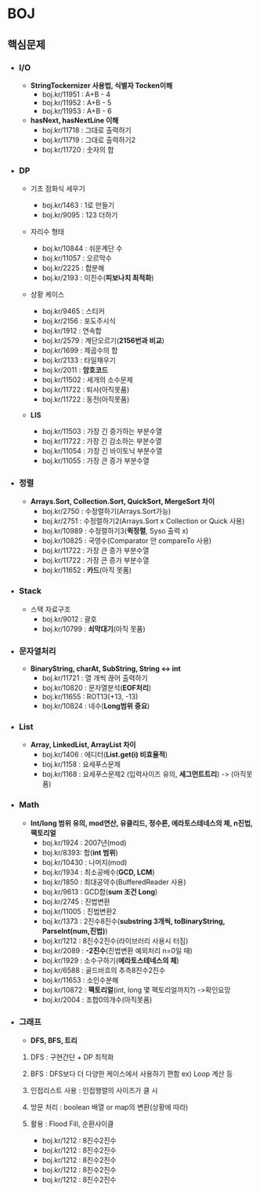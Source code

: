 ﻿# BOJ

##  핵심문제
- ### I/O
	-   **StringTockernizer 사용법, 식별자 Tocken이해**	 
		-  boj.kr/11951 :  A+B - 4
		-  boj.kr/11952 : A+B - 5
		-  boj.kr/11953  : A+B - 6
	-  **hasNext, hasNextLine 이해**
		-  boj.kr/11718 : 그대로 출력하기
		-  boj.kr/11719 : 그대로 출력하기2
		- boj.kr/11720 :  숫자의 합
	
-  ### DP
	-   기초  점화식 세우기
		- boj.kr/1463 : 1로 만들기
		- boj.kr/9095 : 123 더하기
	- 자리수 형태
		-	boj.kr/10844 : 쉬운계단 수
		-	boj.kr/11057 : 오르막수
		-	boj.kr/2225 : 합분해
		-	boj.kr/2193 : 이친수(**피보나치 최적화**)
	- 상황 케이스
		- boj.kr/9465 : 스티커
		- boj.kr/2156 : 포도주시식
		- boj.kr/1912 : 연속합
		- boj.kr/2579 : 계단오르기(**2156번과 비교**)
		- boj.kr/1699 : 제곱수의 합
		- boj.kr/2133 : 타일채우기
		- boj.kr/2011 : **암호코드**
		- boj.kr/11502 : 세개의 소수문제
		- boj.kr/11722 : 퇴사(아직못품)
		- boj.kr/11722 : 동전(아직못품)
		
	-  **LIS**
		- boj.kr/11503 : 가장 긴 증가하는 부분수열
		- boj.kr/11722 : 가장 긴 감소하는 부분수열
		- boj.kr/11054 : 가장 긴 바이토닉 부분수열
		- boj.kr/11055 : 가장 큰 증가 부분수열

 - ### 정렬
	 - **Arrays.Sort, Collection.Sort, QuickSort, MergeSort 차이** 
		 - boj.kr/2750 : 수정렬하기(Arrays.Sort가능)
		 - boj.kr/2751 : 수정렬하기2(Arrays.Sort x Collection or Quick 사용)
		 - boj.kr/10989 : 수정렬하기3(**퀵정렬**, Syso 출력 x)
		 - boj.kr/10825 : 국영수(Comparator 안 compareTo 사용)
		 - boj.kr/11722 : 가장 큰 증가 부분수열
		 - boj.kr/11722 : 가장 큰 증가 부분수열
		 - boj.kr/11652 : **카드**(아직 못품)

- ### Stack
	-  스택 자료구조
		- boj.kr/9012 : 괄호
		- boj.kr/10799 : **쇠막대기**(아직 못품)

- ### 문자열처리
	- **BinaryString, charAt, SubString, String <-> int**
		-  boj.kr/11721 : 열 개씩 끊어 출력하기
		- boj.kr/10820 : 문자열분석(**EOF처리**)
		- boj.kr/11655 : ROT13(+13, -13)
		- boj.kr/10824 : 네수(**Long범위 중요**)

- ### List
	- **Array, LinkedList, ArrayList 차이**
		- boj.kr/1406 : 에디터(**List.get(i) 비효율적**)
		- boj.kr/1158 : 요세푸스문제
		- boj.kr/1168 : 요세푸스문제2 (입력사이즈 유의, **세그먼트트리**) -> (아직못품)

- ### Math
	- **Int/long 범위 유의, mod연산, 유클리드, 정수론, 에라토스테네스의 체, n진법, 팩토리얼**
		- boj.kr/1924 : 2007년(mod)
		- boj.kr/8393: 합(**int 범위**)
		- boj.kr/10430 : 나머지(mod)
		- boj.kr/1934 : 최소공배수(**GCD, LCM**)
		- boj.kr/1850 : 최대공약수(BufferedReader 사용)
		- boj.kr/9613 : GCD합(**sum 조건 Long**)
		- boj.kr/2745 : 진법변환
		- boj.kr/11005 : 진법변환2
		- boj.kr/1373 : 2진수8진수(**substring 3개씩, toBinaryString, ParseInt(num,진법)**)
		- boj.kr/1212 : 8진수2진수(라이브러리 사용시 터짐)
		- boj.kr/2089 : **-2진수**(진법변환 예외처리 n=0일 때)
		- boj.kr/1929 : 소수구하기(**에라토스테네스의 체**)
		- boj.kr/6588 : 골드바흐의 추측8진수2진수
		- boj.kr/11653 : 소인수분해
		- boj.kr/10872 : **팩토리얼**(int, long 몇 팩토리얼까지?) ->확인요망
		- boj.kr/2004 : 조합0의개수(아직못품)

- ### 그래프 
	- **DFS, BFS, 트리**
	1) DFS : 구현간단 + DP 최적화
	2) BFS : DFS보다 더 다양한 케이스에서 사용하기 편함 ex) Loop 계산 등
	3) 인접리스트 사용 : 인접행렬의 사이즈가 클 시
	4) 방문 처리 : boolean 배열 or map의 변환(상황에 따라) 
	5) 활용 : Flood Fill, 순환사이클
	
		- boj.kr/1212 : 8진수2진수
		- boj.kr/1212 : 8진수2진수
		- boj.kr/1212 : 8진수2진수
		- boj.kr/1212 : 8진수2진수
		- boj.kr/1212 : 8진수2진수



		
		
	




